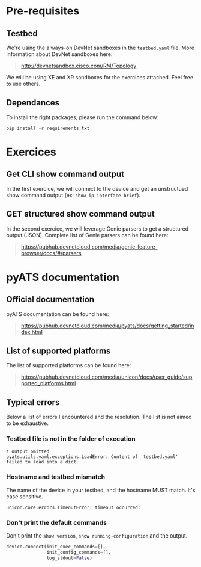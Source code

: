 # Pre-requisites
## Testbed

We're using the always-on DevNet sandboxes in the `testbed.yaml` file. More information about DevNet sandboxes here:

> http://devnetsandbox.cisco.com/RM/Topology

We will be using XE and XR sandboxes for the exercices attached. Feel free to use others.

## Dependances

To install the right packages, please run the command below:

```
pip install -r requirements.txt
```


# Exercices
## Get CLI show command output

In the first exercice, we will connect to the device and get an unstructued show command output (ex: `show ip interface brief`).

## GET structured show command output

In the second exercice, we will leverage Genie parsers to get a structured output (JSON). Complete list of Genie parsers can be found here:

> https://pubhub.devnetcloud.com/media/genie-feature-browser/docs/#/parsers



# pyATS documentation
## Official documentation

pyATS documentation can be found here:

> https://pubhub.devnetcloud.com/media/pyats/docs/getting_started/index.html

## List of supported platforms

The list of supported platforms can be found here:

> https://pubhub.devnetcloud.com/media/unicon/docs/user_guide/supported_platforms.html

## Typical errors

Below a list of errors I encountered and the resolution. The list is not aimed to be exhaustive.

### Testbed file is not in the folder of execution

```
! output omitted
pyats.utils.yaml.exceptions.LoadError: Content of 'testbed.yaml' failed to load into a dict.
```

### Hostname and testbed mismatch

The name of the device in your testbed, and the hostname MUST match. It's case sensitive.

```
unicon.core.errors.TimeoutError: timeout occurred:
```

### Don't print the default commands

Don't print the `show version`, `show running-configuration` and the output.

```python
device.connect(init_exec_commands=[],
               init_config_commands=[],
               log_stdout=False)
```